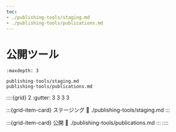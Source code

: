 ```yaml
---
toc:
- ./publishing-tools/staging.md
- ./publishing-tools/publications.md
---
```

# 公開ツール

```{toctree}
:maxdepth: 3

publishing-tools/staging.md
publishing-tools/publications.md
```

::::{grid} 2
:gutter: 3 3 3 3

:::{grid-item-card} ステージング
:link: ./publishing-tools/staging.md
:::

:::{grid-item-card} 公開
:link: ./publishing-tools/publications.md
:::
::::
